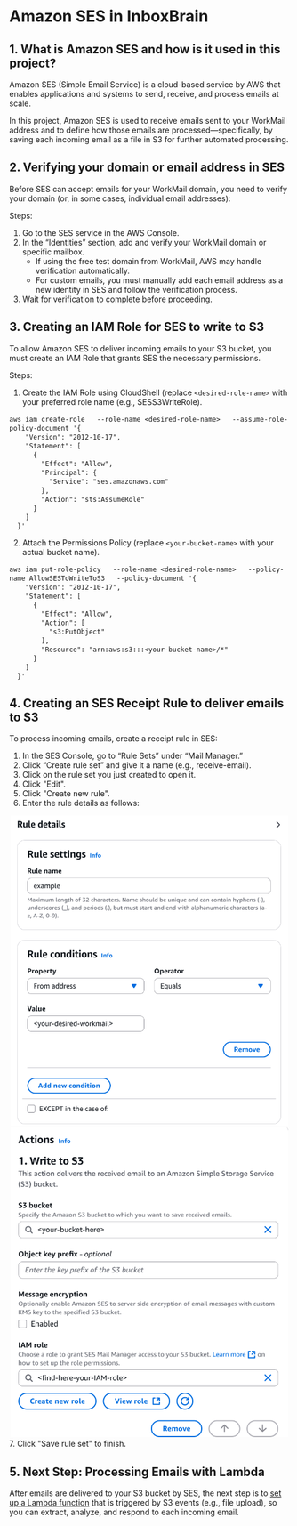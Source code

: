 # Amazon SES in InboxBrain
## 1. What is Amazon SES and how is it used in this project?
Amazon SES (Simple Email Service) is a cloud-based service by AWS that enables applications and systems to send, receive, and process emails at scale.

In this project, Amazon SES is used to receive emails sent to your WorkMail address and to define how those emails are processed—specifically, by saving each incoming email as a file in S3 for further automated processing.

## 2. Verifying your domain or email address in SES
Before SES can accept emails for your WorkMail domain, you need to verify your domain (or, in some cases, individual email addresses):

Steps:
1. Go to the SES service in the AWS Console.
2. In the “Identities” section, add and verify your WorkMail domain or specific mailbox.
   - If using the free test domain from WorkMail, AWS may handle verification automatically.
   - For custom emails, you must manually add each email address as a new identity in SES and follow the verification process.
3. Wait for verification to complete before proceeding.

## 3. Creating an IAM Role for SES to write to S3
To allow Amazon SES to deliver incoming emails to your S3 bucket, you must create an IAM Role that grants SES the necessary permissions.

Steps:
1. Create the IAM Role using CloudShell (replace `<desired-role-name>` with your preferred role name (e.g., SESS3WriteRole).
```
aws iam create-role   --role-name <desired-role-name>   --assume-role-policy-document '{
    "Version": "2012-10-17",
    "Statement": [
      {
        "Effect": "Allow",
        "Principal": {             
          "Service": "ses.amazonaws.com"
        },
        "Action": "sts:AssumeRole"
      }
    ]
  }'
```

2. Attach the Permissions Policy (replace `<your-bucket-name>` with your actual bucket name).
```
aws iam put-role-policy   --role-name <desired-role-name>   --policy-name AllowSESToWriteToS3   --policy-document '{
    "Version": "2012-10-17",
    "Statement": [
      {
        "Effect": "Allow",
        "Action": [             
          "s3:PutObject"
        ],
        "Resource": "arn:aws:s3:::<your-bucket-name>/*"
      }
    ]
  }'
```

## 4. Creating an SES Receipt Rule to deliver emails to S3
To process incoming emails, create a receipt rule in SES:
1. In the SES Console, go to “Rule Sets” under “Mail Manager.”
2. Click “Create rule set” and give it a name (e.g., receive-email).
3. Click on the rule set you just created to open it.
4. Click "Edit".
5. Click "Create new rule".
6. Enter the rule details as follows:
<div align="center">
  <img src="https://github.com/alexgaarciia/InboxBrain/blob/main/images/ses/ses-rule-details.png" alt="Rule details – general settings" width="500"><br>
  <img src="https://github.com/alexgaarciia/InboxBrain/blob/main/images/ses/ses-s3-action.png" alt="Rule details – S3 action settings" width="500">
</div>
7. Click "Save rule set" to finish.

## 5. Next Step: Processing Emails with Lambda
After emails are delivered to your S3 bucket by SES, the next step is to [set up a Lambda function](https://github.com/alexgaarciia/InboxBrain/blob/main/docs/lambda.md) that is triggered by S3 events (e.g., file upload), so you can extract, analyze, and respond to each incoming email.
